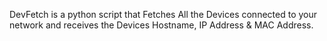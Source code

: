DevFetch is a python script that Fetches All the Devices connected to your network and receives the Devices Hostname, IP Address & MAC Address.
